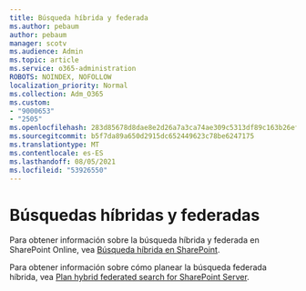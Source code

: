 ```yaml
---
title: Búsqueda híbrida y federada
ms.author: pebaum
author: pebaum
manager: scotv
ms.audience: Admin
ms.topic: article
ms.service: o365-administration
ROBOTS: NOINDEX, NOFOLLOW
localization_priority: Normal
ms.collection: Adm_O365
ms.custom:
- "9000653"
- "2505"
ms.openlocfilehash: 283d85678d8dae8e2d26a7a3ca74ae309c5313df89c163b26efa0e2c4b3393ba
ms.sourcegitcommit: b5f7da89a650d2915dc652449623c78be6247175
ms.translationtype: MT
ms.contentlocale: es-ES
ms.lasthandoff: 08/05/2021
ms.locfileid: "53926550"
---
```

# <a name="hybrid-and-federated-searches"></a>Búsquedas híbridas y federadas 

Para obtener información sobre la búsqueda híbrida y federada en SharePoint Online, vea [Búsqueda híbrida en SharePoint](https://docs.microsoft.com/sharepoint/hybrid/hybrid-search-in-sharepoint).

Para obtener información sobre cómo planear la búsqueda federada híbrida, vea [Plan hybrid federated search for SharePoint Server](https://docs.microsoft.com/sharepoint/hybrid/plan-hybrid-federated-search).